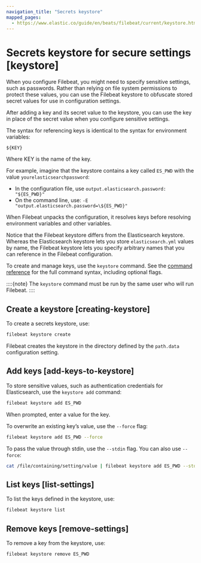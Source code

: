 ```yaml
---
navigation_title: "Secrets keystore"
mapped_pages:
  - https://www.elastic.co/guide/en/beats/filebeat/current/keystore.html
---
```


# Secrets keystore for secure settings [keystore]


When you configure Filebeat, you might need to specify sensitive settings, such as passwords. Rather than relying on file system permissions to protect these values, you can use the Filebeat keystore to obfuscate stored secret values for use in configuration settings.

After adding a key and its secret value to the keystore, you can use the key in place of the secret value when you configure sensitive settings.

The syntax for referencing keys is identical to the syntax for environment variables:

`${KEY}`

Where KEY is the name of the key.

For example, imagine that the keystore contains a key called `ES_PWD` with the value `yourelasticsearchpassword`:

* In the configuration file, use `output.elasticsearch.password: "${ES_PWD}"`
* On the command line, use: `-E "output.elasticsearch.password=\${ES_PWD}"`

When Filebeat unpacks the configuration, it resolves keys before resolving environment variables and other variables.

Notice that the Filebeat keystore differs from the Elasticsearch keystore. Whereas the Elasticsearch keystore lets you store `elasticsearch.yml` values by name, the Filebeat keystore lets you specify arbitrary names that you can reference in the Filebeat configuration.

To create and manage keys, use the `keystore` command. See the [command reference](/reference/filebeat/command-line-options.md#keystore-command) for the full command syntax, including optional flags.

::::{note}
The `keystore` command must be run by the same user who will run Filebeat.
::::



## Create a keystore [creating-keystore]

To create a secrets keystore, use:

```sh
filebeat keystore create
```

Filebeat creates the keystore in the directory defined by the `path.data` configuration setting.


## Add keys [add-keys-to-keystore]

To store sensitive values, such as authentication credentials for Elasticsearch, use the `keystore add` command:

```sh
filebeat keystore add ES_PWD
```

When prompted, enter a value for the key.

To overwrite an existing key’s value, use the `--force` flag:

```sh
filebeat keystore add ES_PWD --force
```

To pass the value through stdin, use the `--stdin` flag. You can also use `--force`:

```sh
cat /file/containing/setting/value | filebeat keystore add ES_PWD --stdin --force
```


## List keys [list-settings]

To list the keys defined in the keystore, use:

```sh
filebeat keystore list
```


## Remove keys [remove-settings]

To remove a key from the keystore, use:

```sh
filebeat keystore remove ES_PWD
```

